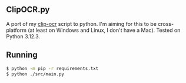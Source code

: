 ClipOCR.py
----------

A port of my [clip-ocr](https://github.com/lamekino/dotfiles/blob/main/bin/bin/clip-ocr)
script to python. I'm aiming for this to be cross-platform (at least on Windows
and Linux, I don't have a Mac). Tested on Python 3.12.3.

## Running
```sh
$ python -m pip -r requirements.txt
$ python ./src/main.py
```
